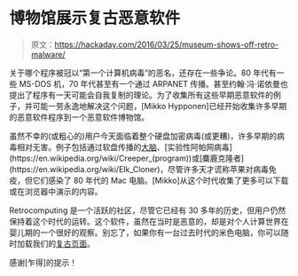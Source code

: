 # 博物馆展示复古恶意软件

> 原文：<https://hackaday.com/2016/03/25/museum-shows-off-retro-malware/>

关于哪个程序被冠以“第一个计算机病毒”的恶名，还存在一些争论。80 年代有一些 MS-DOS 机，70 年代甚至有一个通过 ARPANET 传播。甚至约翰·冯·诺依曼也提出了程序有一天可能会自我复制的理论。为了收集所有这些早期恶意软件的例子，并可能一劳永逸地解决这个问题，[Mikko Hypponen]已经开始收集许多早期的恶意软件程序到一个恶意软件博物馆。

虽然不幸的(或粗心的)用户今天面临着整个硬盘加密病毒(或更糟)，许多早期的病毒相对无害。例子包括通过软盘传播的[大脑](https://en.wikipedia.org/wiki/Brain_(computer_virus))、[实验性阿帕网病毒](https://en.wikipedia.org/wiki/Creeper_(program))或[麋鹿克隆者](https://en.wikipedia.org/wiki/Elk_Cloner)，尽管许多天才谎称苹果对病毒免疫，但它们感染了 80 年代的 Mac 电脑。[Mikko]从这个时代收集了更多可以下载或在浏览器中演示的内容。

Retrocomputing 是一个活跃的社区，尽管它已经有 30 多年的历史，但用户仍然保持着这个时代的运转。这个软件，虽然在当时是恶意的，却是对个人计算世界在婴儿期的一个很好的观察。别忘了，如果你有一台过去时代的米色电脑，你可以随时加载我们的[复古页面](http://retro.hackaday.com/)。

感谢[乍得]的提示！
